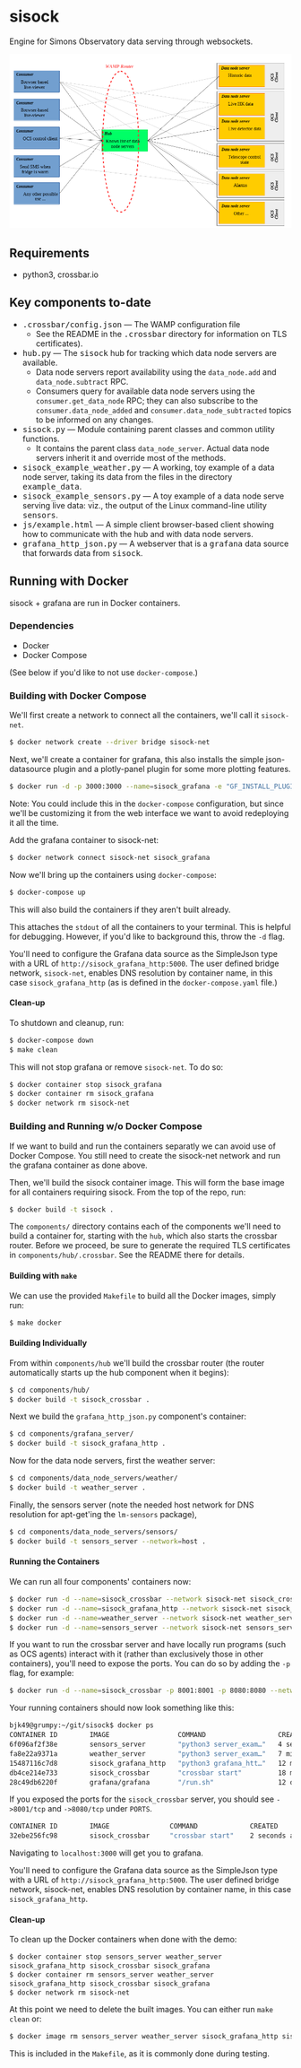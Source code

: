 # sisock
Engine for Simons Observatory data serving through websockets.

![Diagram of stuff](docs/_static/diagram.png)

## Requirements
* python3, crossbar.io

## Key components to-date
* <tt>.crossbar/config.json</tt> &mdash; The WAMP configuration file
  * See the README in the <tt>.crossbar</tt> directory for information on TLS
    certificates).
* <tt>hub.py</tt> &mdash; The <tt>sisock</tt> hub for tracking which data node
  servers are available.
  * Data node servers report availability using the 
    `data_node.add` and `data_node.subtract` RPC.
  * Consumers query for available data node servers using the
    `consumer.get_data_node` RPC; they can also subscribe to the
    `consumer.data_node_added` and `consumer.data_node_subtracted` topics to be
    informed on any changes.
* <tt>sisock.py</tt> &mdash; Module containing parent classes and common utility
  functions.
  * It contains the parent class `data_node_server`. Actual data node
    servers inherit it and override most of the methods.
* <tt>sisock_example_weather.py</tt> &mdash; A working, toy example of a data 
  node server, taking its data from the files in the directory
  <tt>example_data</tt>.
* <tt>sisock_example_sensors.py</tt> &mdash; A toy example of a data node serve
  serving live data: viz., the output of the Linux command-line utility <tt>sensors</tt>.
* <tt>js/example.html</tt> &mdash; A simple client browser-based client showing 
  how to communicate with the hub and with data node servers.
* <tt>grafana_http_json.py</tt> &mdash; A webserver that is a <tt>grafana</tt> data source that forwards data from <tt>sisock</tt>.

## Running with Docker
sisock + grafana are run in Docker containers.

### Dependencies

* Docker
* Docker Compose

(See below if you'd like to not use `docker-compose`.)

### Building with Docker Compose
We'll first create a network to connect all the containers, we'll call it
`sisock-net`.

```bash
$ docker network create --driver bridge sisock-net
```

Next, we'll create a container for grafana, this also installs the simple
json-datasource plugin and a plotly-panel plugin for some more plotting
features.

```bash
$ docker run -d -p 3000:3000 --name=sisock_grafana -e "GF_INSTALL_PLUGINS=grafana-simple-json-datasource, natel-plotly-panel" grafana/grafana
```

Note: You could include this in the `docker-compose` configuration, but since
we'll be customizing it from the web interface we want to avoid redeploying it
all the time.

Add the grafana container to sisock-net:

```bash
$ docker network connect sisock-net sisock_grafana
```

Now we'll bring up the containers using `docker-compose`:

```bash
$ docker-compose up
```

This will also build the containers if they aren't built already.

This attaches the `stdout` of all the containers to your terminal. This is
helpful for debugging. However, if you'd like to background this, throw the
`-d` flag.

You'll need to configure the Grafana data source as the SimpleJson type with a
URL of `http://sisock_grafana_http:5000`. The user defined bridge network,
`sisock-net`, enables DNS resolution by container name, in this case
`sisock_grafana_http` (as is defined in the `docker-compose.yaml` file.)

#### Clean-up

To shutdown and cleanup, run:

```bash
$ docker-compose down
$ make clean
```

This will not stop grafana or remove `sisock-net`. To do so:

```bash
$ docker container stop sisock_grafana
$ docker container rm sisock_grafana
$ docker network rm sisock-net
```

### Building and Running w/o Docker Compose
If we want to build and run the containers separatly we can avoid use of Docker
Compose. You still need to create the sisock-net network and run the grafana
container as done above.

Then, we'll build the sisock container image. This will form the base image for
all containers requiring sisock. From the top of the repo, run:

```bash
$ docker build -t sisock .
```

The `components/` directory contains each of the components we'll need to build
a container for, starting with the `hub`, which also starts the crossbar router.
Before we proceed, be sure to generate the required TLS certificates in
`components/hub/.crossbar`. See the README there for details.

#### Building with `make`
We can use the provided `Makefile` to build all the Docker images, simply run:

```bash
$ make docker
```

#### Building Individually

From within `components/hub` we'll build the crossbar router (the router
automatically starts up the hub component when it begins):

```bash
$ cd components/hub/
$ docker build -t sisock_crossbar .
```

Next we build the `grafana_http_json.py` component's container:

```bash
$ cd components/grafana_server/
$ docker build -t sisock_grafana_http .
```

Now for the data node servers, first the weather server:

```bash
$ cd components/data_node_servers/weather/
$ docker build -t weather_server .
```

Finally, the sensors server (note the needed host network for DNS resolution
for apt-get'ing the `lm-sensors` package),

```bash
$ cd components/data_node_servers/sensors/
$ docker build -t sensors_server --network=host .
```

#### Running the Containers
We can run all four components' containers now:

```bash
$ docker run -d --name=sisock_crossbar --network sisock-net sisock_crossbar
$ docker run -d --name=sisock_grafana_http --network sisock-net sisock_grafana_http
$ docker run -d --name=weather_server --network sisock-net weather_server
$ docker run -d --name=sensors_server --network sisock-net sensors_server
```

If you want to run the crossbar server and have locally run programs (such as
OCS agents) interact with it (rather than exclusively those in other
containers), you'll need to expose the ports. You can do so by adding the `-p`
flag, for example:

```bash
$ docker run -d --name=sisock_crossbar -p 8001:8001 -p 8080:8080 --network sisock-net sisock_crossbar
```

Your running containers should now look something like this:

```bash
bjk49@grumpy:~/git/sisock$ docker ps
CONTAINER ID        IMAGE                 COMMAND                  CREATED             STATUS              PORTS                    NAMES
6f096af2f38e        sensors_server        "python3 server_exam…"   4 seconds ago       Up 2 seconds                                 sensors_server
fa8e22a9371a        weather_server        "python3 server_exam…"   7 minutes ago       Up 7 minutes                                 weather_server
15487116c7d8        sisock_grafana_http   "python3 grafana_htt…"   12 minutes ago      Up 12 minutes       5000/tcp                 sisock_grafana_http
db4ce214e733        sisock_crossbar       "crossbar start"         18 minutes ago      Up 18 minutes       8080/tcp                 sisock_crossbar
28c49db6220f        grafana/grafana       "/run.sh"                12 days ago         Up 5 hours          0.0.0.0:3000->3000/tcp   sisock_grafana
```

If you exposed the ports for the `sisock_crossbar` server, you should see `->8001/tcp` and `->8080/tcp` under `PORTS`.

```bash
CONTAINER ID        IMAGE               COMMAND             CREATED             STATUS              PORTS                                            NAMES
32ebe256fc98        sisock_crossbar     "crossbar start"    2 seconds ago       Up 1 second         0.0.0.0:8001->8001/tcp, 0.0.0.0:8080->8080/tcp   sisock_crossbar
```

Navigating to `localhost:3000` will get you to grafana. 

You'll need to configure the Grafana data source as the SimpleJson type with a
URL of `http://sisock_grafana_http:5000`. The user defined bridge network,
sisock-net, enables DNS resolution by container name, in this case
`sisock_grafana_http`.

#### Clean-up
To clean up the Docker containers when done with the demo:

```
$ docker container stop sensors_server weather_server sisock_grafana_http sisock_crossbar sisock_grafana
$ docker container rm sensors_server weather_server sisock_grafana_http sisock_crossbar sisock_grafana
$ docker network rm sisock-net
```

At this point we need to delete the built images. You can either run `make clean` or:
```bash
$ docker image rm sensors_server weather_server sisock_grafana_http sisock_crossbar sisock_grafana
```

This is included in the `Makefile`, as it is commonly done during testing.
